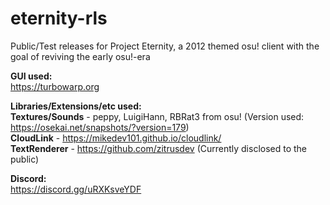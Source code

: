 # eternity-rls

Public/Test releases for Project Eternity, a 2012 themed osu! client with the goal of reviving the early osu!-era

<b>GUI used:</b><br>
https://turbowarp.org

<b>Libraries/Extensions/etc used:</b><br>
<b>Textures/Sounds</b> - peppy, LuigiHann, RBRat3 from osu! (Version used: https://osekai.net/snapshots/?version=179)<br>
<b>CloudLink</b> - https://mikedev101.github.io/cloudlink/<br>
<b>TextRenderer</b> - https://github.com/zitrusdev (Currently disclosed to the public)<br>


<b>Discord:</b><br> 
https://discord.gg/uRXKsveYDF
